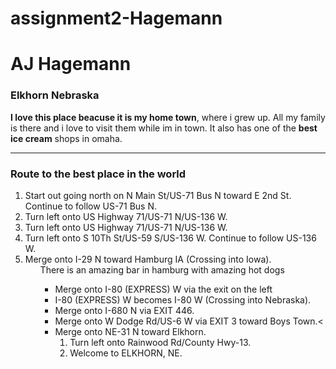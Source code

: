 # assignment2-Hagemann

# AJ Hagemann

### Elkhorn Nebraska

**I love this place beacuse it is my home town**, where i grew up. All my family is there and i love to visit them while im in town. It also has one of the **best ice cream** shops in omaha. 

<hr>

### Route to the best place in the world

<ol>
    <li>Start out going north on N Main St/US-71 Bus N toward E 2nd St. Continue to follow US-71 Bus N.
    <li>Turn left onto US Highway 71/US-71 N/US-136 W.
    <li>Turn left onto US Highway 71/US-71 N/US-136 W.
    <li>Turn left onto S 10Th St/US-59 S/US-136 W. Continue to follow US-136 W.
    <li>Merge onto I-29 N toward Hamburg IA (Crossing into Iowa).
    <ul>
        <il>There is an amazing bar in hamburg with amazing hot dogs<il>
    <ul>
    <li>Merge onto I-80 (EXPRESS) W via the exit on the left
    <li>I-80 (EXPRESS) W becomes I-80 W (Crossing into Nebraska).
    <li>Merge onto I-680 N via EXIT 446.
    <li>Merge onto W Dodge Rd/US-6 W via EXIT 3 toward Boys Town.<
    <li>Merge onto NE-31 N toward Elkhorn.
       <ol> 
        <li>Turn left onto Rainwood Rd/County Hwy-13.
        <li>Welcome to ELKHORN, NE.

